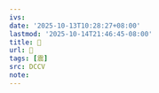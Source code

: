 ```yaml
---
ivs:
date: '2025-10-13T10:28:27+08:00'
lastmod: '2025-10-14T21:46:45-08:00'
title: 􂐷
url: 􂐷
tags: [震]
src: DCCV
note:
---
```

